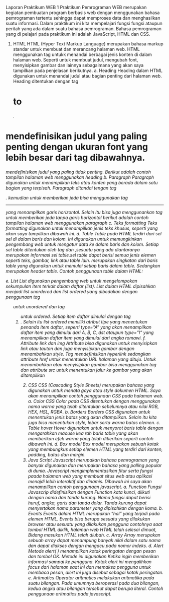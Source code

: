 Laporan Praktikum WEB 1
Praktikum Pemrograman WEB merupakan kegiatan pembuatan program berbasis web dengan menggunakan bahasa pemrograman tertentu sehingga dapat memproses data dan menghasilkan suatu informasi. Dalam praktikum ini kita mempelajari fungsi fungsi ataupun peritah yang ada dalam suatu bahasa pemrograman. Bahasa pemrograman yang di pelajari pada praktikum ini adalah JavaScript, HTML dan CSS.

1. HTML
 HTML (Hyper Text Markup Language) merupakan bahasa markup standar untuk membuat dan merancang halaman web. HTML menggunakan tag untukk menandai berbagai jenis konten di dalam halaman web. Seperti untuk membuat judul, mengubah font, menyisipkan gambar dan lainnya sebagaimana yang akan saya tampilkan pada penjelasan berikutnya.
a.	Heading
Heading dalam HTML digunakan untuk menandai judul atau bagian penting dari halaman web. Heading ditentukan dengan tag <h1>to <h6>.
<h1>mendefinisikan judul yang paling penting dengan ukuran font yang lebih besar dari tag dibawahnya. <h6>mendefinisikan judul yang paling tidak penting. Berikut adalah contoh tampilan halaman web menggunakan heading
b.	Paragraph
Paragraph digunakan untuk menampilkan  teks atau konten yang berada dalam satu bagian yang terpisah. Paragraph ditandai tengan tag <p>. kemudian untuk memberikan jeda bisa menggunakan tag<hr> yang menampilkan garis horizontal. Selain itu bisa juga menggunankan tag <br> untuk memberikan jeda tanpa garis horizontal berikut  adalah contoh tampilan halaman web menggunakan paragraph
c.	Teks formatting
Teks formatting digunakan untuk menampilkan jenis  teks khusus, seperti yang akan saya tampilkan dibawah ini.
d.	Table 
Table pada HTML terdiri dari sel sel di dalam baris dan kolom. Ini digunakan untuk memungkinkan pengembang web untuk mengatur data ke dalam baris dan kolom. Setiap sel table ditentukan oleh tag <td> dan </td> ,sesuatu yang ada diantaranya merupakan informasi sel table.sel table dapat berisi semua jenis elemen seperti teks, gambar, link atau table lain. <tr> merupakan singkatan dari baris table yang digunakan untuk memulai setiap baris dalam table. Sedangkan <th> merupakan header  table. Contoh penggunaan table dalam HTML:


e.	List
List digunakan pengembang web untuk mengelompokan sekumpulan item terkait dalam daftar (list). List dalam HTML dipisahkan menjadi list unordered dan list ordered yang dibedakan dengan penggunaan tag <ul> untuk unordered dan tag <ol> untuk ordered. Setiap item daftar dimulai dengan tag <li>. Selain itu list ordered memiliki atribut tipe yang menentukan penanda item daftar, seperti type=”A” yang akan menampilkan daftar item yang dimulai dari A, B, C, dst ataupun type=”I” yang menampilkan daftar item yang dimulai dari angka romawi.
f.	Attribute link dan img
Attribute bisa digunakan untuk menyisipkan link atau tautan dan juga menyisipkan gambar dengan menambahkan style. Tag <a > mendefinisikan hyperlink sedangkan attribute href untuk menentukan URL halaman yang dituju. Untuk menambahkan atau menyisipkan gambar bisa menggunakan tag <img> dan attribute src untuk menentukan jalur ke gambar yang akan ditampilkan

2.  CSS
CSS (Cascading Style Sheets) merupakan bahasa yang digunakan untuk menata gaya atau style dokumen HTML. Saya akan menampilkan contoh penggunaan CSS pada halaman web.
a.	Color CSS
Color pada CSS ditentukan dengan menggunakan nama warna yang telah ditentukan sebelumnya atau nilai RGB, HEX, HSL, RGBA.
b.	Borders 
Borders CSS digunakan untuk menentukan jenis batas yang akan ditampilkan. Selain itu kita juga bisa menentukan style, lebar serta warna batas elemen.
c.	Table hover
Hover digunakan untuk  menyorot baris table dengan mengarahkan maouse kea rah baris table yang akan memberikan efek warna yang telah diberikan seperti contoh dibawah ini.
d.	Box model
Box model merupakan sebuah kotak yang membungkus setiap elemen HTML yang terdiri dari konten, padding, batas dan margin.
3.  Java Script
Javascript merupakan bahasa pemrograman yang banyak digunakan dan merupakan bahasa yang palling popular di dunia. Javascript mengimplementasikan fitur serta fungsi paada halaman web yang membuat situs web atau aplikasi menajdi lebih interaktif dan dinamis. Dibawah ini saya akan menampilkan contoh penggunaan javascript.
a.	Function
Fungsi Javascrip didefinisikan dengan Function kata kunci, diikuti dengan nama dan tanda kurung. Nama fungsi dapat berisi huruf, angka, garis dan tanda dolar. Tanda kurung dapat menyertakan nama parameter yang dipisahkan dengan koma.
b.	Events 
Events dalam HTML merupakan “hal” yang terjadi pada elemen HTML. Events bisa berupa sesuatu yang dilakukan browser atau sesuatu  yang dilakukan pengguna contohnya saat tombol HTML diklik, halaman web HTML telah selesai dimuat, Bidang masukan HTML telah diubah.
c.	Array
Array merupakan sebuah array dapat menampung banyak nilai dalam satu nama dan dapat diakses dengan mengacu pada nomor indeks. 
d.	Alert
Metode alert( ) menampilkan kotak peringatan dengan pesan dan tombol OK. Metode ini digunakan Ketika ingin memberikan informasi sampai ke pengguna. Kotak alert ini mengalihkan focus dari halaman saat ini dan memaksa pengguna untuk membaca pesan, alert ini juga disebut sebagai kotak peringatan.
e.	Aritmatics
Operator aritmatics melakukan aritmatika pada suatu bilangan. Pada umumnya beroperasi pada dua bilangan, kedua  angka atau bilangan tersebut dapat berupa literal. Contoh penggunaan aritmatics pada javascript.






